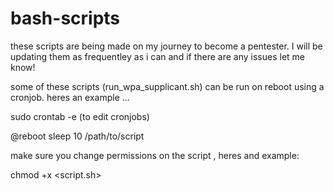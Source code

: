 # bash-scripts

these scripts are being made on my journey to become a pentester. I will be updating them as frequentley as i can and if there are any issues let me know! 

some of these scripts (run_wpa_supplicant.sh) can be run on reboot using a cronjob. heres an example ... 

sudo crontab -e (to edit cronjobs)

@reboot sleep 10 /path/to/script

make sure you change permissions on the script , heres and example:

chmod +x <script.sh>
